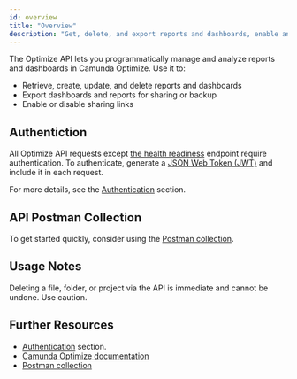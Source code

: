 ```yaml
---
id: overview
title: "Overview"
description: "Get, delete, and export reports and dashboards, enable and disable sharing, and more with the Optimize API."
---
```


The Optimize API lets you programmatically manage and analyze reports and dashboards in Camunda Optimize. Use it to:

- Retrieve, create, update, and delete reports and dashboards
- Export dashboards and reports for sharing or backup
- Enable or disable sharing links

## Authentiction

All Optimize API requests except [the health readiness](./health-readiness.md) endpoint require authentication. To authenticate, generate a [JSON Web Token (JWT)](https://jwt.io/introduction/) and include it in each request.

For more details, see the [Authentication](./optimize-api-authentication.md) section.

## API Postman Collection

To get started quickly, consider using the [Postman collection](https://www.postman.com/camundateam/workspace/camunda-8-postman/collection/24684262-a1103c05-7ed8-4fd4-8716-9005583ce23a?action=share&creator=11465105).

## Usage Notes

Deleting a file, folder, or project via the API is immediate and cannot be undone. Use caution.

## Further Resources

- [Authentication](./optimize-api-authentication.md) section.
- [Camunda Optimize documentation](/components/optimize/what-is-optimize.md)
- [Postman collection](https://www.postman.com/camundateam/workspace/camunda-8-postman/collection/24684262-a1103c05-7ed8-4fd4-8716-9005583ce23a?action=share&creator=11465105)
